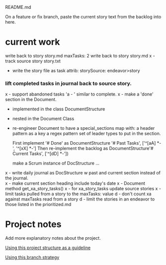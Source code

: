 README.md

On a feature or fix branch, paste the current story text 
from the backlog into here.
# current work
write back to story story.md
maxTasks: 2
write back to story story.md
x - track source story story.txt
 - write the story file as task attrib: storySource: endeavor>story
### lift completed tasks in journal back to source story.
x - support abandoned tasks 'a - ' similar to complete.
x - make a 'done' section in the Document.
 - implemented in the class DocumentStructure
 - nested in the Document Class
 - re-engineer Document to have a special_sections map with: 
    a header pattern as a key
    a regex pattern set of leader types to put in the section.
    
    First implement '# Done' as DocumentStructure '# Past Tasks', ['^[aA] *-', '^[xX] *-']
    Then re-implement the backlog as DocumentStructure'# Current Tasks', ['^[dD] *-'])
    
    make a Scrum instance of DocStructure ...
    
x - write daily journal as DocStructure w past and current section instead of the journal.    
x - make current section heading include today's date
x - Document method get_xa_story_tasks()
x - for xa_story_tasks update source stories 
x - limit tasks pulled from a story to the maxTasks: value
d - don't count xa against maxTasks read from a story
d - limit the stories in an endeavor to those listed in the prioritized.md
		
# Project notes
Add more explanatory notes about the project.

[Using this project structure as a guideline](https://www.jeffknupp.com/blog/2013/08/16/open-sourcing-a-python-project-the-right-way/)

[Using this branch strategy](https://nvie.com/posts/a-successful-git-branching-model/)